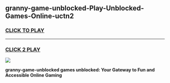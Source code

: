 
## granny-game-unblocked-Play-Unblocked-Games-Online-uctn2
<h3>
<a href="https://premium76.site?title=granny-game-unblocked&ref=25A">CLICK TO PLAY</a></h3>
<hr>

<h3>
<a href="https://premium76.site?title=granny-game-unblocked&ref=25A">CLICK 2 PLAY</a>
  
</h3>

<a href="https://premium76.site?title=granny-game-unblocked&ref=25A"><img src="https://clearcache.store/games.png"></a>


**granny-game-unblocked games unblocked: Your Gateway to Fun and Accessible Online Gaming**
